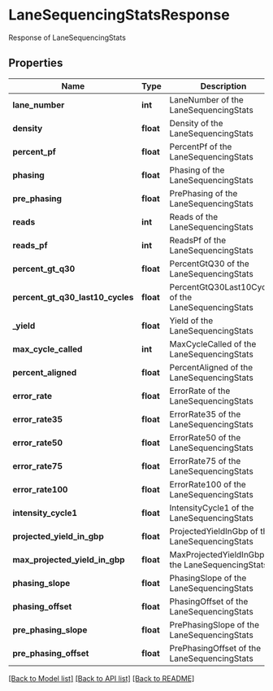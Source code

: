 # LaneSequencingStatsResponse

Response of LaneSequencingStats
## Properties
Name | Type | Description | Notes
------------ | ------------- | ------------- | -------------
**lane_number** | **int** | LaneNumber of the LaneSequencingStats | [optional] 
**density** | **float** | Density of the LaneSequencingStats | [optional] 
**percent_pf** | **float** | PercentPf of the LaneSequencingStats | [optional] 
**phasing** | **float** | Phasing of the LaneSequencingStats | [optional] 
**pre_phasing** | **float** | PrePhasing of the LaneSequencingStats | [optional] 
**reads** | **int** | Reads of the LaneSequencingStats | [optional] 
**reads_pf** | **int** | ReadsPf of the LaneSequencingStats | [optional] 
**percent_gt_q30** | **float** | PercentGtQ30 of the LaneSequencingStats | [optional] 
**percent_gt_q30_last10_cycles** | **float** | PercentGtQ30Last10Cycles of the LaneSequencingStats | [optional] 
**_yield** | **float** | Yield of the LaneSequencingStats | [optional] 
**max_cycle_called** | **int** | MaxCycleCalled of the LaneSequencingStats | [optional] 
**percent_aligned** | **float** | PercentAligned of the LaneSequencingStats | [optional] 
**error_rate** | **float** | ErrorRate of the LaneSequencingStats | [optional] 
**error_rate35** | **float** | ErrorRate35 of the LaneSequencingStats | [optional] 
**error_rate50** | **float** | ErrorRate50 of the LaneSequencingStats | [optional] 
**error_rate75** | **float** | ErrorRate75 of the LaneSequencingStats | [optional] 
**error_rate100** | **float** | ErrorRate100 of the LaneSequencingStats | [optional] 
**intensity_cycle1** | **float** | IntensityCycle1 of the LaneSequencingStats | [optional] 
**projected_yield_in_gbp** | **float** | ProjectedYieldInGbp of the LaneSequencingStats | [optional] 
**max_projected_yield_in_gbp** | **float** | MaxProjectedYieldInGbp of the LaneSequencingStats | [optional] 
**phasing_slope** | **float** | PhasingSlope of the LaneSequencingStats | [optional] 
**phasing_offset** | **float** | PhasingOffset of the LaneSequencingStats | [optional] 
**pre_phasing_slope** | **float** | PrePhasingSlope of the LaneSequencingStats | [optional] 
**pre_phasing_offset** | **float** | PrePhasingOffset of the LaneSequencingStats | [optional] 

[[Back to Model list]](../README.md#documentation-for-models) [[Back to API list]](../README.md#documentation-for-api-endpoints) [[Back to README]](../README.md)


